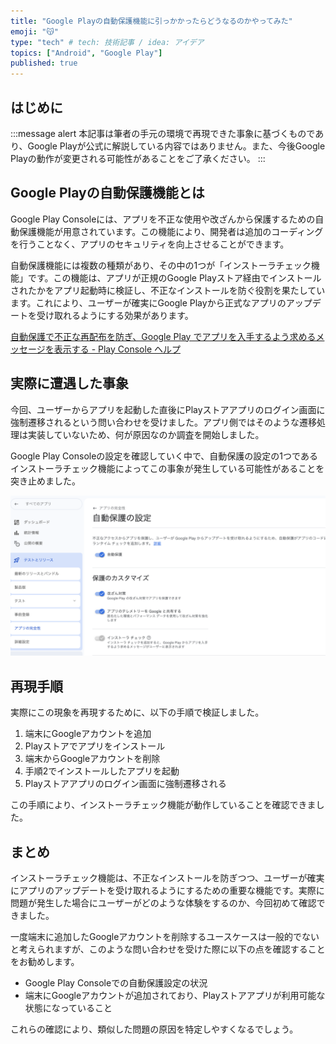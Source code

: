 ```yaml
---
title: "Google Playの自動保護機能に引っかかったらどうなるのかやってみた"
emoji: "😽"
type: "tech" # tech: 技術記事 / idea: アイデア
topics: ["Android", "Google Play"]
published: true
---
```


## はじめに

:::message alert
本記事は筆者の手元の環境で再現できた事象に基づくものであり、Google Playが公式に解説している内容ではありません。また、今後Google Playの動作が変更される可能性があることをご了承ください。
:::

## Google Playの自動保護機能とは

Google Play Consoleには、アプリを不正な使用や改ざんから保護するための自動保護機能が用意されています。この機能により、開発者は追加のコーディングを行うことなく、アプリのセキュリティを向上させることができます。

自動保護機能には複数の種類があり、その中の1つが「インストーラチェック機能」です。この機能は、アプリが正規のGoogle Playストア経由でインストールされたかをアプリ起動時に検証し、不正なインストールを防ぐ役割を果たしています。これにより、ユーザーが確実にGoogle Playから正式なアプリのアップデートを受け取れるようにする効果があります。  

[自動保護で不正な再配布を防ぎ、Google Play でアプリを入手するよう求めるメッセージを表示する - Play Console ヘルプ](https://support.google.com/googleplay/android-developer/answer/10183279?hl=ja)

## 実際に遭遇した事象

今回、ユーザーからアプリを起動した直後にPlayストアアプリのログイン画面に強制遷移されるという問い合わせを受けました。アプリ側ではそのような遷移処理は実装していないため、何が原因なのか調査を開始しました。

Google Play Consoleの設定を確認していく中で、自動保護の設定の1つであるインストーラチェック機能によってこの事象が発生している可能性があることを突き止めました。

![](/images/google_play_installer_check_tips/play_console_automatic_protection_settings.png)

## 再現手順

実際にこの現象を再現するために、以下の手順で検証しました。

1. 端末にGoogleアカウントを追加
2. Playストアでアプリをインストール
3. 端末からGoogleアカウントを削除
4. 手順2でインストールしたアプリを起動
5. Playストアアプリのログイン画面に強制遷移される

この手順により、インストーラチェック機能が動作していることを確認できました。

## まとめ

インストーラチェック機能は、不正なインストールを防ぎつつ、ユーザーが確実にアプリのアップデートを受け取れるようにするための重要な機能です。実際に問題が発生した場合にユーザーがどのような体験をするのか、今回初めて確認できました。

一度端末に追加したGoogleアカウントを削除するユースケースは一般的でないと考えられますが、このような問い合わせを受けた際に以下の点を確認することをお勧めします。

- Google Play Consoleでの自動保護設定の状況
- 端末にGoogleアカウントが追加されており、Playストアアプリが利用可能な状態になっていること

これらの確認により、類似した問題の原因を特定しやすくなるでしょう。

